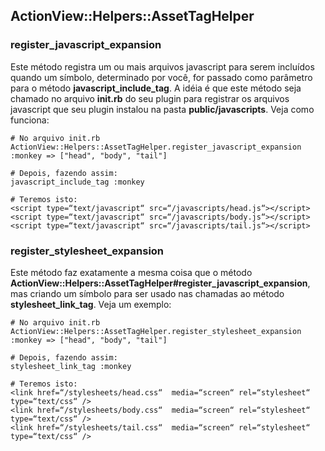 ## ActionView::Helpers::AssetTagHelper

### register\_javascript\_expansion

Este método registra um ou mais arquivos javascript para serem incluídos quando um símbolo, determinado por você, for passado como parâmetro para o método **javascript\_include\_tag**. A idéia é que este método seja chamado no arquivo **init.rb** do seu plugin para registrar os arquivos javascript que seu plugin instalou na pasta **public/javascripts**. Veja como funciona:

	# No arquivo init.rb
	ActionView::Helpers::AssetTagHelper.register_javascript_expansion :monkey => ["head", "body", "tail"] 

	# Depois, fazendo assim:
	javascript_include_tag :monkey

	# Teremos isto:
	<script type=“text/javascript“ src=“/javascripts/head.js“></script>
	<script type=“text/javascript“ src=“/javascripts/body.js“></script>
	<script type=“text/javascript“ src=“/javascripts/tail.js“></script>


### register\_stylesheet\_expansion

Este método faz exatamente a mesma coisa que o método **ActionView::Helpers::AssetTagHelper#register\_javascript\_expansion**, mas criando um símbolo para ser usado nas chamadas ao método **stylesheet\_link\_tag**. Veja um exemplo:

	# No arquivo init.rb
	ActionView::Helpers::AssetTagHelper.register_stylesheet_expansion :monkey => ["head", "body", "tail"] 

	# Depois, fazendo assim:
	stylesheet_link_tag :monkey

	# Teremos isto:
	<link href=“/stylesheets/head.css“  media=“screen“ rel=“stylesheet“ type=“text/css“ />
	<link href=“/stylesheets/body.css“  media=“screen“ rel=“stylesheet“ type=“text/css“ />
	<link href=“/stylesheets/tail.css“  media=“screen“ rel=“stylesheet“ type=“text/css“ />